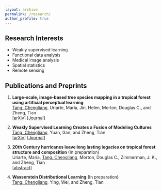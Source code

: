 ```yaml
---
layout: archive
permalink: /research/
author_profile: true
---
```


## Research Interests

- Weakly supervised learning
- Functional data analysis
- Medical image analysis
- Spatial statistics
- Remote sensing

## Publications and Preprints

1. **Large‐scale, image‐based tree species mapping in a tropical forest using artificial perceptual learning**    
   <ins>Tang, Chengliang</ins>, Uriarte, Maria, Jin, Helen, Morton, Douglas C., and Zheng, Tian  
   \[[arXiv](https://arxiv.org/abs/2106.07559)\] \[[Journal](https://besjournals.onlinelibrary.wiley.com/doi/full/10.1111/2041-210X.13549)\]

2. **Weakly Supervised Learning Creates a Fusion of Modeling Cultures**  
   <ins>Tang, Chengliang</ins>, Yuan, Gan, and Zheng, Tian  
   \[[arXiv](https://arxiv.org/abs/2106.01485)\] \[[Journal](https://muse.jhu.edu/article/799736)\]

4. **20th Century hurricanes leave long lasting legacies on tropical forest structure and composition** (In preparation)  
   Uriarte, Maria, <ins>Tang, Chengliang</ins>, Morton, Douglas C., Zimmerman, J. K., and Zheng, Tian  
   \[[abstract](https://ui.adsabs.harvard.edu/abs/2020AGUFMB059...01U/abstract)\]

4. **Wasserstein Distributional Learning** (In preparation)  
   <ins>Tang, Chengliang</ins>, Ying, Wei, and Zheng, Tian


